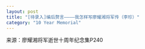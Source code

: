 ```yaml
---
layout: post
title: "[待录入]编后赘言————我怎样写廖耀湘将军传（李珍）"
category: "10 Year Memorial"
---
```

来源：廖耀湘将军逝世十周年纪念集P240